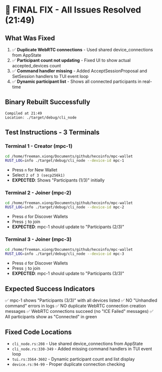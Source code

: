 # 🚀 FINAL FIX - All Issues Resolved (21:49)

## What Was Fixed
1. ✅ **Duplicate WebRTC connections** - Used shared device_connections from AppState
2. ✅ **Participant count not updating** - Fixed UI to show actual accepted_devices count
3. ✅ **Command handler missing** - Added AcceptSessionProposal and SetSession handlers to TUI event loop
4. ✅ **Dynamic participant list** - Shows all connected participants in real-time

## Binary Rebuilt Successfully
```
Compiled at 21:49
Location: ./target/debug/cli_node
```

## Test Instructions - 3 Terminals

### Terminal 1 - Creator (mpc-1) 
```bash
cd /home/freeman.xiong/Documents/github/hecoinfo/mpc-wallet
RUST_LOG=info ./target/debug/cli_node --device-id mpc-1
```
- Press `n` for New Wallet
- Select `2 of 3 (secp256k1)`
- **EXPECTED**: Shows "Participants (1/3)" initially

### Terminal 2 - Joiner (mpc-2)
```bash
cd /home/freeman.xiong/Documents/github/hecoinfo/mpc-wallet
RUST_LOG=info ./target/debug/cli_node --device-id mpc-2
```
- Press `d` for Discover Wallets
- Press `j` to join
- **EXPECTED**: mpc-1 should update to "Participants (2/3)"

### Terminal 3 - Joiner (mpc-3)
```bash
cd /home/freeman.xiong/Documents/github/hecoinfo/mpc-wallet
RUST_LOG=info ./target/debug/cli_node --device-id mpc-3
```
- Press `d` for Discover Wallets
- Press `j` to join
- **EXPECTED**: mpc-1 should update to "Participants (3/3)"

## Expected Success Indicators
✅ mpc-1 shows "Participants (3/3)" with all devices listed
✅ NO "Unhandled command" errors in logs
✅ NO duplicate WebRTC connection creation messages
✅ WebRTC connections succeed (no "ICE Failed" messages)
✅ All participants show as "Connected" in green

## Fixed Code Locations
- `cli_node.rs:208` - Use shared device_connections from AppState
- `cli_node.rs:330-349` - Added missing command handlers in TUI event loop  
- `tui.rs:3564-3602` - Dynamic participant count and list display
- `device.rs:94-99` - Proper duplicate connection checking
